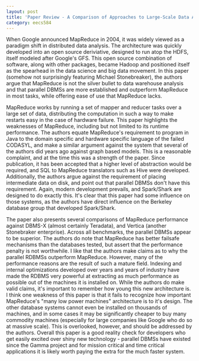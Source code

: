 ```yaml
---
layout: post
title: 'Paper Review - A Comparison of Approaches to Large-Scale Data Analysis' 
category: eecs584
---
```

When Google announced MapReduce in 2004, it was widely viewed as a paradigm shift in distributed data analysis. The architecture was quickly developed into an open source deriviative, designed to run atop the HDFS, itself modeled after Google's GFS. This open source combination of software, along with other packages, became Hadoop and positioned itself as the spearhead in the data science and big data movement. In this paper (somehow not surprisingly featuring Michael Stonebreaker), the authors argue that MapReduce is not the silver bullet to data warehouse analysis and that parallel DBMSs are more established and outperform MapReduce in most tasks, while offering ease of use that MapReduce lacks.

MapReduce works by running a set of mapper and reducer tasks over a large set of data, distributing the computation in such a way to make restarts easy in the case of hardware failure. This paper highlights the weaknesses of MapReduce, including but not limited to its runtime performance. The authors equate MapReduce's requirement to program in Java to the domain specific and hardware specific language of the failed CODASYL, and make a similar argument against the system that several of the authors did years ago against graph based models. This is a reasonable complaint, and at the time this was a strength of the paper. Since publication, it has been accepted that a higher level of abstraction would be required, and SQL to MapReduce translators such as Hive were developed. Additionally, the authors argue against the requirement of placing intermediate data on disk, and point out that parallel DBMSs don't have this requirement. Again, modern development prevails, and Spark/Shark are designed to do exactly this. It's clear that this paper had some influence on those systems, as the authors have direct influence on the Berkeley database group that developed Spark/Shark. 

The paper also presents several comparisons of MapReduce performance against DBMS-X (almost certainly Teradata), and Vertica (another Stonebraker enterprise). Across all benchmarks, the parallel DBMSs appear to be superior. The authors do note that MapReduce has better failsafe mechanisms than the databases tested, but assert that the performance penalty is not worthwhile. I like that the authors make claims as to why the parallel RDBMSs outperform MapReduce. However, many of the performance reasons are the result of such a mature field. Indexing and internal optimizations developed over years and years of industry have made the RDBMS very powerful at extracting as much performance as possible out of the machines it is installed on. While the authors do make valid claims, it's important to remember how young this new architecture is. I think one weakness of this paper is that it fails to recognize how important MapReduce's "many low power machines" architecture is to it's design. The other database systems cannot even be installed on thousands of machines, and in some cases it may be significantly cheaper to buy many commodity machines (especially for large companies like Google who do so at massive scale). This is overlooked, however, and should be addressed by the authors. Overall this paper is a good reality check for developers who get easily excited over shiny new technology - parallel DBMSs have existed since the Gamma project and for mission critical and time critical applications it is likely worth paying the extra for the much faster system.
